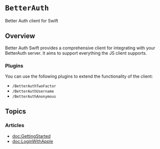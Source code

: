 # ``BetterAuth``

Better Auth client for Swift

## Overview

Better Auth Swift provides a comprehensive client for integrating with your BetterAuth server. It aims to support everything the JS client supports.

### Plugins

You can use the following plugins to extend the functionality of the client:

- ``/BetterAuthTwoFactor``
- ``/BetterAuthUsername``
- ``/BetterAuthAnonymous``

## Topics

### Articles

- <doc:GettingStarted>
- <doc:LoginWithApple>
